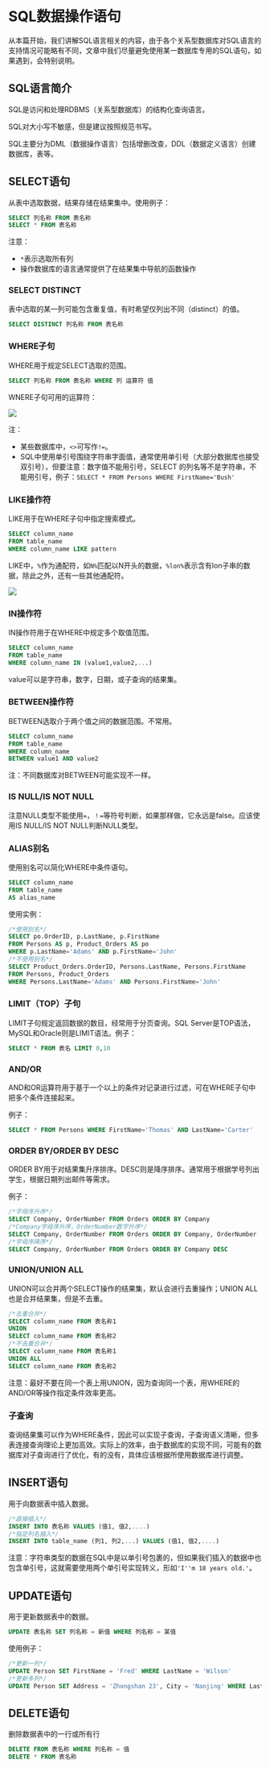 # SQL数据操作语句

从本篇开始，我们讲解SQL语言相关的内容，由于各个关系型数据库对SQL语言的支持情况可能略有不同，文章中我们尽量避免使用某一数据库专用的SQL语句，如果遇到，会特别说明。

## SQL语言简介

SQL是访问和处理RDBMS（关系型数据库）的结构化查询语言。

SQL对大小写不敏感，但是建议按照规范书写。

SQL主要分为DML（数据操作语言）包括增删改查，DDL（数据定义语言）创建数据库，表等。

## SELECT语句

从表中选取数据，结果存储在结果集中。使用例子：

```sql
SELECT 列名称 FROM 表名称
SELECT * FROM 表名称
```

注意：
* `*`表示选取所有列
* 操作数据库的语言通常提供了在结果集中导航的函数操作

### SELECT DISTINCT

表中选取的某一列可能包含重复值，有时希望仅列出不同（distinct）的值。

```sql
SELECT DISTINCT 列名称 FROM 表名称
```

### WHERE子句

WHERE用于规定SELECT选取的范围。

```sql
SELECT 列名称 FROM 表名称 WHERE 列 运算符 值
```

WNERE子句可用的运算符：

![](res/1.png)

注：

* 某些数据库中，`<>`可写作`!=`。
* SQL中使用单引号围绕字符串字面值，通常使用单引号（大部分数据库也接受双引号），但要注意：数字值不能用引号，SELECT 的列名等不是字符串，不能用引号，例子：`SELECT * FROM Persons WHERE FirstName='Bush'`

### LIKE操作符

LIKE用于在WHERE子句中指定搜索模式。

```sql
SELECT column_name
FROM table_name
WHERE column_name LIKE pattern
```

LIKE中，`%`作为通配符，如`N%`匹配以N开头的数据，`%lon%`表示含有lon子串的数据，除此之外，还有一些其他通配符。

![](res/2.png)

### IN操作符

IN操作符用于在WHERE中规定多个取值范围。

```sql
SELECT column_name
FROM table_name
WHERE column_name IN (value1,value2,...)
```

value可以是字符串，数字，日期，或子查询的结果集。

### BETWEEN操作符

BETWEEN选取介于两个值之间的数据范围。不常用。

```sql
SELECT column_name
FROM table_name
WHERE column_name
BETWEEN value1 AND value2
```

注：不同数据库对BETWEEN可能实现不一样。

### IS NULL/IS NOT NULL

注意NULL类型不能使用`=`，`！=`等符号判断，如果那样做，它永远是false。应该使用IS NULL/IS NOT NULL判断NULL类型。

### ALIAS别名

使用别名可以简化WHERE中条件语句。

```sql
SELECT column_name
FROM table_name
AS alias_name
```

使用实例：

```sql
/*使用别名*/
SELECT po.OrderID, p.LastName, p.FirstName
FROM Persons AS p, Product_Orders AS po
WHERE p.LastName='Adams' AND p.FirstName='John'
/*不使用别名*/
SELECT Product_Orders.OrderID, Persons.LastName, Persons.FirstName
FROM Persons, Product_Orders
WHERE Persons.LastName='Adams' AND Persons.FirstName='John'
```

### LIMIT（TOP）子句

LIMIT子句规定返回数据的数目，经常用于分页查询。SQL Server是TOP语法，MySQL和Oracle则是LIMIT语法。例子：

```sql
SELECT * FROM 表名 LIMIT 0,10
```

### AND/OR

AND和OR运算符用于基于一个以上的条件对记录进行过滤，可在WHERE子句中把多个条件连接起来。

例子：

```sql
SELECT * FROM Persons WHERE FirstName='Thomas' AND LastName='Carter'
```

### ORDER BY/ORDER BY DESC

ORDER BY用于对结果集升序排序。DESC则是降序排序。通常用于根据学号列出学生，根据日期列出邮件等需求。

例子：

```sql
/*字母序升序*/
SELECT Company, OrderNumber FROM Orders ORDER BY Company
/*Company字母序升序，OrderNumber数字升序*/
SELECT Company, OrderNumber FROM Orders ORDER BY Company, OrderNumber
/*字母序降序*/
SELECT Company, OrderNumber FROM Orders ORDER BY Company DESC
```

### UNION/UNION ALL

UNION可以合并两个SELECT操作的结果集，默认会进行去重操作；UNION ALL也是合并结果集，但是不去重。

```sql
/*去重合并*/
SELECT column_name FROM 表名称1
UNION
SELECT column_name FROM 表名称2
/*不去重合并*/
SELECT column_name FROM 表名称1
UNION ALL
SELECT column_name FROM 表名称2
```

注意：最好不要在同一个表上用UNION，因为查询同一个表，用WHERE的AND/OR等操作指定条件效率更高。

### 子查询

查询结果集可以作为WHERE条件，因此可以实现子查询，子查询语义清晰，但多表连接查询理论上更加高效。实际上的效率，由于数据库的实现不同，可能有的数据库对子查询进行了优化，有的没有，具体应该根据所使用数据库进行调整。

## INSERT语句

用于向数据表中插入数据。

```sql
/*直接插入*/
INSERT INTO 表名称 VALUES (值1, 值2,....)
/*指定列名插入*/
INSERT INTO table_name (列1, 列2,...) VALUES (值1, 值2,....)
```

注意：字符串类型的数据在SQL中是以单引号包裹的，但如果我们插入的数据中也包含单引号，这就需要使用两个单引号实现转义，形如`'I''m 18 years old.'`。

## UPDATE语句

用于更新数据表中的数据。

```sql
UPDATE 表名称 SET 列名称 = 新值 WHERE 列名称 = 某值
```

使用例子：

```sql
/*更新一列*/
UPDATE Person SET FirstName = 'Fred' WHERE LastName = 'Wilson'
/*更新多列*/
UPDATE Person SET Address = 'Zhongshan 23', City = 'Nanjing' WHERE LastName = 'Wilson'
```

## DELETE语句

删除数据表中的一行或所有行

```sql
DELETE FROM 表名称 WHERE 列名称 = 值
DELETE * FROM 表名称
```
